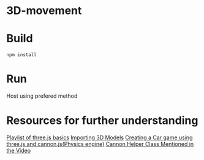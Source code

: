 # 3D-movement


# Build
```
npm install
```
# Run
Host using prefered method

# Resources for further understanding
[Playlist of three.js basics](https://www.youtube.com/playlist?list=PLRtjMdoYXLf6mvjCmrltvsD0j12ZQDMfE)
[Importing 3D Models](https://www.youtube.com/watch?v=tsMHONmUkvI)
[Creating a Car game using three.js and cannon.js(Physics engine)](https://www.youtube.com/playlist?list=PLFky-gauhF46LALXSriZcXLJjwtZLjehn)
[Cannon Helper Class Mentioned in the Video](https://github.com/NikLever/THREE.js-Tips-Tricks-Techniques/blob/master/libs/CannonHelper.js)
